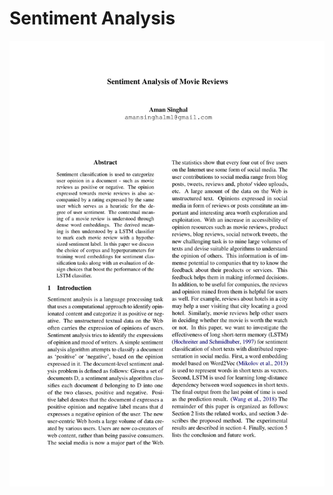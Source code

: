 # Sentiment Analysis
![alt text](https://github.com/AmanSinghal927/Sentiment-Analysis-of-Short-Texts/blob/main/page-1.jpg)
